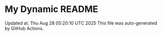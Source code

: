 # My Dynamic README
Updated at: Thu Aug 28 05:20:10 UTC 2025
This file was auto-generated by GitHub Actions.

